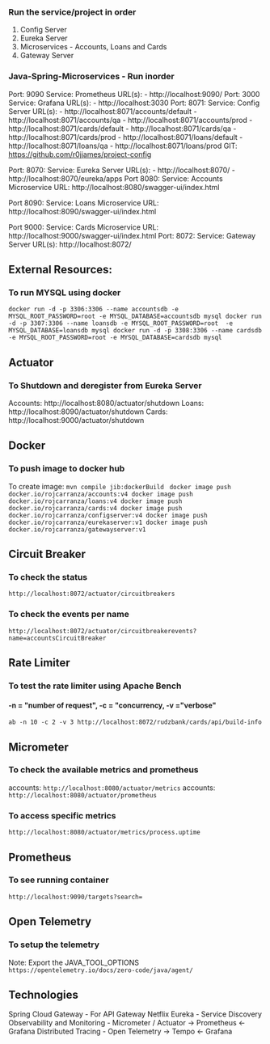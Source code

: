 ### Run the service/project in order
1. Config Server
2. Eureka Server
3. Microservices - Accounts, Loans and Cards
4. Gateway Server
### Java-Spring-Microservices - Run inorder
Port: 9090
    Service: Prometheus
    URL(s):
    - http://localhost:9090/
Port: 3000
    Service: Grafana
    URL(s):
    - http://localhost:3030
Port: 8071:
    Service: Config Server
    URL(s):
        - http://localhost:8071/accounts/default
        - http://localhost:8071/accounts/qa
        - http://localhost:8071/accounts/prod
        - http://localhost:8071/cards/default
        - http://localhost:8071/cards/qa
        - http://localhost:8071/cards/prod
        - http://localhost:8071/loans/default
        - http://localhost:8071/loans/qa
        - http://localhost:8071/loans/prod
    GIT: https://github.com/r0jjames/project-config

Port: 8070:
    Service: Eureka Server
    URL(s):
        - http://localhost:8070/
        - http://localhost:8070/eureka/apps
Port 8080:
    Service: Accounts Microservice
    URL: http://localhost:8080/swagger-ui/index.html

Port 8090:
    Service: Loans Microservice
    URL: http://localhost:8090/swagger-ui/index.html

Port 9000:
    Service: Cards Microservice
    URL: http://localhost:9000/swagger-ui/index.html
Port: 8072:
    Service: Gateway Server
    URL(s): http://localhost:8072/

## External Resources:

### To run MYSQL using docker

`
docker run -d -p 3306:3306 --name accountsdb -e MYSQL_ROOT_PASSWORD=root -e MYSQL_DATABASE=accountsdb mysql
docker run -d -p 3307:3306 --name loansdb -e MYSQL_ROOT_PASSWORD=root  -e MYSQL_DATABASE=loansdb mysql
docker run -d -p 3308:3306 --name cardsdb -e MYSQL_ROOT_PASSWORD=root -e MYSQL_DATABASE=cardsdb mysql
`

## Actuator
### To Shutdown and deregister from Eureka Server
Accounts: http://localhost:8080/actuator/shutdown
Loans: http://localhost:8090/actuator/shutdown
Cards: http://localhost:9000/actuator/shutdown


## Docker
### To push image to docker hub
To create image: `mvn compile jib:dockerBuild `
`
docker image push docker.io/rojcarranza/accounts:v4
docker image push docker.io/rojcarranza/loans:v4
docker image push docker.io/rojcarranza/cards:v4
docker image push docker.io/rojcarranza/configserver:v4
docker image push docker.io/rojcarranza/eurekaserver:v1
docker image push docker.io/rojcarranza/gatewayserver:v1
`

## Circuit Breaker
### To check the status
`http://localhost:8072/actuator/circuitbreakers`

### To check the events per name
`http://localhost:8072/actuator/circuitbreakerevents?name=accountsCircuitBreaker`

## Rate Limiter
### To test the rate limiter using Apache Bench
#### -n = "number of request", -c = "concurrency, -v ="verbose"
`ab -n 10 -c 2 -v 3 http://localhost:8072/rudzbank/cards/api/build-info`

## Micrometer
### To check the available metrics and prometheus

accounts: `http://localhost:8080/actuator/metrics`
accounts: `http://localhost:8080/actuator/prometheus`
### To access specific metrics
`http://localhost:8080/actuator/metrics/process.uptime`

## Prometheus
### To see running container
`http://localhost:9090/targets?search=`

## Open Telemetry
### To setup the telemetry
Note: Export the JAVA_TOOL_OPTIONS
`https://opentelemetry.io/docs/zero-code/java/agent/`
## Technologies
Spring Cloud Gateway - For API Gateway
Netflix Eureka - Service Discovery
Observability and Monitoring - Micrometer / Actuator -> Prometheus <- Grafana
Distributed Tracing - Open Telemetry -> Tempo <- Grafana
